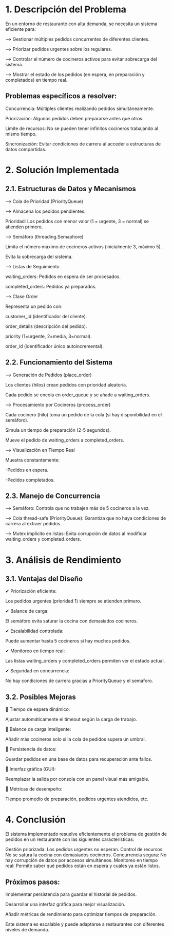 # 1. Descripción del Problema

En un entorno de restaurante con alta demanda, se necesita un sistema eficiente para:

--> Gestionar múltiples pedidos concurrentes de diferentes clientes.

--> Priorizar pedidos urgentes sobre los regulares.

--> Controlar el número de cocineros activos para evitar sobrecarga del sistema.

--> Mostrar el estado de los pedidos (en espera, en preparación y completados) en tiempo real.

## Problemas específicos a resolver:

Concurrencia: Múltiples clientes realizando pedidos simultáneamente.

Priorización: Algunos pedidos deben prepararse antes que otros.

Límite de recursos: No se pueden tener infinitos cocineros trabajando al mismo tiempo.

Sincronización: Evitar condiciones de carrera al acceder a estructuras de datos compartidas.

# 2. Solución Implementada

## 2.1. Estructuras de Datos y Mecanismos

--> Cola de Prioridad (PriorityQueue)

--> Almacena los pedidos pendientes.

Prioridad: Los pedidos con menor valor (1 = urgente, 3 = normal) se atienden primero.

--> Semáforo (threading.Semaphore)

Limita el número máximo de cocineros activos (inicialmente 3, máximo 5).

Evita la sobrecarga del sistema.

--> Listas de Seguimiento

waiting_orders: Pedidos en espera de ser procesados.

completed_orders: Pedidos ya preparados.

--> Clase Order

Representa un pedido con:

customer_id (identificador del cliente).

order_details (descripción del pedido).

priority (1=urgente, 2=media, 3=normal).

order_id (identificador único autoincremental).

## 2.2. Funcionamiento del Sistema

--> Generación de Pedidos (place_order)

Los clientes (hilos) crean pedidos con prioridad aleatoria.

Cada pedido se encola en order_queue y se añade a waiting_orders.

--> Procesamiento por Cocineros (process_order)

Cada cocinero (hilo) toma un pedido de la cola (si hay disponibilidad en el semáforo).

Simula un tiempo de preparación (2-5 segundos).

Mueve el pedido de waiting_orders a completed_orders.

--> Visualización en Tiempo Real

Muestra constantemente:

-Pedidos en espera.

-Pedidos completados.

## 2.3. Manejo de Concurrencia

--> Semáforo: Controla que no trabajen más de 5 cocineros a la vez.

--> Cola thread-safe (PriorityQueue): Garantiza que no haya condiciones de carrera al extraer pedidos.

--> Mutex implícito en listas: Evita corrupción de datos al modificar waiting_orders y completed_orders.

# 3. Análisis de Rendimiento

## 3.1. Ventajas del Diseño
✔ Priorización eficiente:

Los pedidos urgentes (prioridad 1) siempre se atienden primero.

✔ Balance de carga:

El semáforo evita saturar la cocina con demasiados cocineros.

✔ Escalabilidad controlada:

Puede aumentar hasta 5 cocineros si hay muchos pedidos.

✔ Monitoreo en tiempo real:

Las listas waiting_orders y completed_orders permiten ver el estado actual.

✔ Seguridad en concurrencia:

No hay condiciones de carrera gracias a PriorityQueue y el semáforo.

## 3.2. Posibles Mejoras
🔧 Tiempo de espera dinámico:

Ajustar automáticamente el timeout según la carga de trabajo.

🔧 Balance de carga inteligente:

Añadir más cocineros solo si la cola de pedidos supera un umbral.

🔧 Persistencia de datos:

Guardar pedidos en una base de datos para recuperación ante fallos.

🔧 Interfaz gráfica (GUI):

Reemplazar la salida por consola con un panel visual más amigable.

🔧 Métricas de desempeño:

Tiempo promedio de preparación, pedidos urgentes atendidos, etc.

# 4. Conclusión

El sistema implementado resuelve eficientemente el problema de gestión de pedidos en un restaurante con las siguientes características:

Gestión priorizada: Los pedidos urgentes no esperan.
Control de recursos: No se satura la cocina con demasiados cocineros.
Concurrencia segura: No hay corrupción de datos por accesos simultáneos.
Monitoreo en tiempo real: Permite saber qué pedidos están en espera y cuáles ya están listos.

## Próximos pasos:

Implementar persistencia para guardar el historial de pedidos.

Desarrollar una interfaz gráfica para mejor visualización.

Añadir métricas de rendimiento para optimizar tiempos de preparación.

Este sistema es escalable y puede adaptarse a restaurantes con diferentes niveles de demanda.
